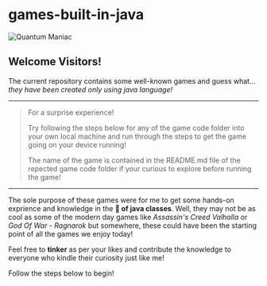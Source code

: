 # games-built-in-java

<picture>
 <source media="(prefers-color-scheme: dark)" srcset="https://user-images.githubusercontent.com/132601485/250340499-c32bae82-7671-4ed6-8a79-a7d58cbbf26c.jpg">
 <source media="(prefers-color-scheme: light)" srcset="https://user-images.githubusercontent.com/132601485/250340499-c32bae82-7671-4ed6-8a79-a7d58cbbf26c.jpg">
 <img alt="Quantum Maniac" src="https://user-images.githubusercontent.com/132601485/250340499-c32bae82-7671-4ed6-8a79-a7d58cbbf26c.jpg">
</picture>

## **Welcome Visitors!** 

The current repository contains some well-known games and guess what... *they have been created only using java language!*

---
> For a surprise experience!
> 
> Try following the steps below for any of the game code folder into your own local machine and run through the steps to get the game going on your device running!
> 
> The name of the game is contained in the README.md file of the repected game code folder if your curious to explore before running the game!
---

The sole purpose of these games were for me to get some hands-on exprience and knowledge in the **💪 of java classes**. 
Well, they may not be as cool as some of the modern day games like *Assassin's Creed Valhalla* or *God Of War - Ragnarok* but somewhere, these could have been the starting point of all the games we enjoy today!

Feel free to **tinker** as per your likes and contribute the knowledge to everyone who kindle their curiosity just like me!

Follow the steps below to begin!
